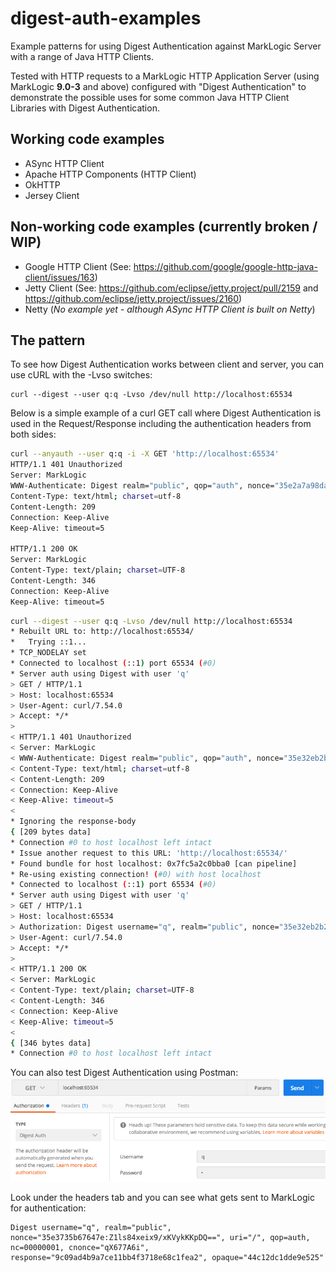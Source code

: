 # digest-auth-examples

Example patterns for using Digest Authentication against MarkLogic Server with a range of Java HTTP Clients.

Tested with HTTP requests to a MarkLogic HTTP Application Server (using MarkLogic **9.0-3** and above) configured with "Digest Authentication" to demonstrate the possible uses for some common Java HTTP Client Libraries with Digest Authentication.

## Working code examples

- ASync HTTP Client
- Apache HTTP Components (HTTP Client)
- OkHTTP
- Jersey Client

## Non-working code examples (currently broken / WIP)

- Google HTTP Client (See: https://github.com/google/google-http-java-client/issues/163)
- Jetty Client (See: https://github.com/eclipse/jetty.project/pull/2159 and https://github.com/eclipse/jetty.project/issues/2160)
- Netty (_No example yet - although ASync HTTP Client is built on Netty_)

## The pattern

To see how Digest Authentication works between client and server, you can use cURL with the -Lvso switches:

```
curl --digest --user q:q -Lvso /dev/null http://localhost:65534
```

Below is a simple example of a curl GET call where Digest Authentication is used in the Request/Response including the authentication headers from both sides:

```bash
curl --anyauth --user q:q -i -X GET 'http://localhost:65534'
HTTP/1.1 401 Unauthorized
Server: MarkLogic
WWW-Authenticate: Digest realm="public", qop="auth", nonce="35e2a7a98da338:IZsXr6ZTryi4ct7ZtWMC7g==", opaque="23928c8c7e58e1ea"
Content-Type: text/html; charset=utf-8
Content-Length: 209
Connection: Keep-Alive
Keep-Alive: timeout=5

HTTP/1.1 200 OK
Server: MarkLogic
Content-Type: text/plain; charset=UTF-8
Content-Length: 346
Connection: Keep-Alive
Keep-Alive: timeout=5
```

```bash
curl --digest --user q:q -Lvso /dev/null http://localhost:65534
* Rebuilt URL to: http://localhost:65534/
*   Trying ::1...
* TCP_NODELAY set
* Connected to localhost (::1) port 65534 (#0)
* Server auth using Digest with user 'q'
> GET / HTTP/1.1
> Host: localhost:65534
> User-Agent: curl/7.54.0
> Accept: */*
>
< HTTP/1.1 401 Unauthorized
< Server: MarkLogic
< WWW-Authenticate: Digest realm="public", qop="auth", nonce="35e32eb2b27240:wLUp/u/8HKC2UEk7fkmkDA==", opaque="5ed25b49530f2224"
< Content-Type: text/html; charset=utf-8
< Content-Length: 209
< Connection: Keep-Alive
< Keep-Alive: timeout=5
<
* Ignoring the response-body
{ [209 bytes data]
* Connection #0 to host localhost left intact
* Issue another request to this URL: 'http://localhost:65534/'
* Found bundle for host localhost: 0x7fc5a2c0bba0 [can pipeline]
* Re-using existing connection! (#0) with host localhost
* Connected to localhost (::1) port 65534 (#0)
* Server auth using Digest with user 'q'
> GET / HTTP/1.1
> Host: localhost:65534
> Authorization: Digest username="q", realm="public", nonce="35e32eb2b27240:wLUp/u/8HKC2UEk7fkmkDA==", uri="/", cnonce="MWIzNjAxNWY1MzliOWI0Y2UxNDcyZjY5ZjE2Y2ZiZjU=", nc=00000001, qop=auth, response="f7f00dce41fc1a0b0200758922e697f3", opaque="5ed25b49530f2224"
> User-Agent: curl/7.54.0
> Accept: */*
>
< HTTP/1.1 200 OK
< Server: MarkLogic
< Content-Type: text/plain; charset=UTF-8
< Content-Length: 346
< Connection: Keep-Alive
< Keep-Alive: timeout=5
<
{ [346 bytes data]
* Connection #0 to host localhost left intact
```

You can also test Digest Authentication using Postman:
![Postman Configuation for Digest Auth](src/main/resources/postman-example.png "Postman Configuation for Digest Auth")

Look under the headers tab and you can see what gets sent to MarkLogic for authentication:
```
Digest username="q", realm="public", nonce="35e3735b67647e:Z1ls84xeix9/xKVykKKpDQ==", uri="/", qop=auth, nc=00000001, cnonce="qX677A6i", response="9c09ad4b9a7ce11bb4f3718e68c1fea2", opaque="44c12dc1dde9e525"
```